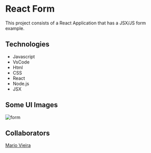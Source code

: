 # React Form
This project consists of a React Application that has a JSX/JS form example.

## Technologies
+ Javascript
+ VsCode 
+ Html  
+ CSS
+ React
+ Node.js
+ JSX



## Some UI Images
![form](https://user-images.githubusercontent.com/47696178/154869477-78c726eb-2193-46db-884c-8f52ddae5d17.png)


## Collaborators
[Mario Vieira](https://github.com/MarioWork)



